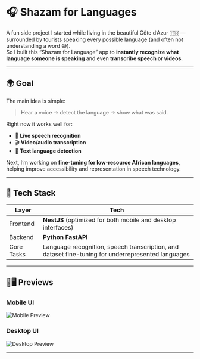  
 
 
 # 🎧 Shazam for Languages

A fun side project I started while living in the beautiful Côte d’Azur 🇫🇷 — surrounded by tourists speaking every possible language (and often not understanding a word 😅).  
So I built this “Shazam for Language” app to **instantly recognize what language someone is speaking** and even **transcribe speech or videos**.

---

## 🌍 Goal

The main idea is simple:
> Hear a voice → detect the language → show what was said.

Right now it works well for:
- 🎤 **Live speech recognition**
- 🎬 **Video/audio transcription**
- 📄 **Text language detection**

Next, I’m working on **fine-tuning for low-resource African languages**, helping improve accessibility and representation in speech technology.

---

## 🧠 Tech Stack

| Layer | Tech |
|-------|------|
| Frontend | **NestJS** (optimized for both mobile and desktop interfaces) |
| Backend | **Python FastAPI** |
| Core Tasks | Language recognition, speech transcription, and dataset fine-tuning for underrepresented languages |

---

## 📱🖥️ Previews

### Mobile UI
![Mobile Preview](./mobile.jpeg)

### Desktop UI
![Desktop Preview](./pc.jpeg)


---




